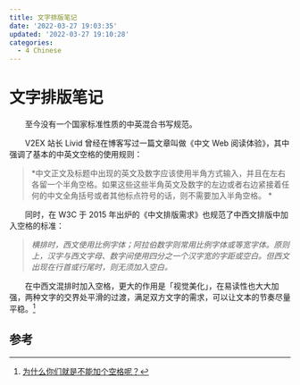 ```yaml
---
title: 文字排版笔记
date: '2022-03-27 19:03:35'
updated: '2022-03-27 19:10:28'
categories:
  - 4 Chinese
---
```

# 文字排版笔记

　　至今没有一个国家标准性质的中英混合书写规范。

　　V2EX 站长 Livid 曾经在博客写过一篇文章叫做《中文 Web 阅读体验》，其中强调了基本的中英文空格的使用规则：

> *中文正文及标题中出现的英文及数字应该使用半角方式输入，并且在左右各留一个半角空格。如果这些这些半角英文及数字的左边或者右边紧接着任何的中文全角括号或者其他标点符号的话，则不需要加入半角空格。
> *

　　同时，在 W3C 于 2015 年出炉的《中文排版需求》也规范了中西文排版中加入空格的标准：

> *横排时，西文使用比例字体；阿拉伯数字则常用比例字体或等宽字体。原则上，汉字与西文字母、数字间使用四分之一个汉字宽的字距或空白。但西文出现在行首或行尾时，则无须加入空白。*

　　在中西文混排时加入空格，更大的作用是「视觉美化」，在易读性也大大加强，两种文字的交界处平滑的过渡，满足双方文字的需求，可以让文本的节奏尽量平稳。[^1]

## 参考

[^1]: [为什么你们就是不能加个空格呢？](https://sspai.com/post/33549)
